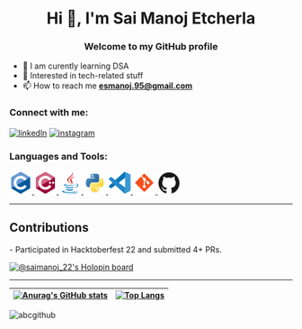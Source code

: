 <h1 align="center">Hi 👋, I'm Sai Manoj Etcherla</h1>
<h3 align="center">Welcome to my GitHub profile</h3>

- 🌱 I am curently learning DSA
- 🤖 Interested in tech-related stuff
- 📫 How to reach me **esmanoj.95@gmail.com**

<h3 align="left">Connect with me:</h3>
<p align="left">
<a href="https://www.linkedin.com/in/etcherla-sai-manoj" target="blank"><img align="center" src="https://raw.githubusercontent.com/rahuldkjain/github-profile-readme-generator/master/src/images/icons/Social/linked-in-alt.svg" alt="linkedln" height="30" width="40" /></a>
<a href="https://instagram.com" target="blank"><img align="center" src="https://raw.githubusercontent.com/rahuldkjain/github-profile-readme-generator/master/src/images/icons/Social/instagram.svg" alt="instagram" height="30" width="40" /></a>
<!--
// will update later
<a href="https://www.codechef.com/users/saimanoj_22" target="blank"><img align="center" src="https://raw.githubusercontent.com/saimanoj22/saimanoj22/master/images/codechef-1324440139527402917_0.svg" alt="codechef" height="30" width="40" /></a>
<a href="https://codeforces.com/profile/saimanoj_22" target="blank"><img align="center" src="https://raw.githubusercontent.com/saimanoj22/saimanoj22/master/images/codeforces.svg" alt="codeforces" height="30" width="40" /></a>
<a href="https://www.hackerrank.com" target="blank"><img align="center" src="https://raw.githubusercontent.com/rahuldkjain/github-profile-readme-generator/master/src/images/icons/Social/hackerrank.svg" alt="hackerrank" height="30" width="40" /></a>
<a href="https://www.leetcode.com" target="blank"><img align="center" src="https://raw.githubusercontent.com/rahuldkjain/github-profile-readme-generator/master/src/images/icons/Social/leet-code.svg" alt="leetcode" height="30" width="40" /></a>
<a href="https://www.hackerearth.com" target="blank"><img align="center" src="https://raw.githubusercontent.com/rahuldkjain/github-profile-readme-generator/master/src/images/icons/Social/hackerearth.svg" alt="hackerearth" height="30" width="40" /></a>
<a href="https://www.topcoder.com/members" target="blank"><img align="center" src="https://raw.githubusercontent.com/rahuldkjain/github-profile-readme-generator/master/src/images/icons/Social/topcoder.svg" alt="topcoder" height="30" width="40" /></a>
</p>
-->

<h3 align="left">Languages and Tools:</h3>
<p align="left"> <a href="https://www.cprogramming.com/" target="_blank" rel="noreferrer"> <img src="https://raw.githubusercontent.com/saimanoj22/saimanoj22/master/images/c-original.svg" alt="c" width="40" height="40"/> </a> <a href="https://www.w3schools.com/cpp/" target="_blank" rel="noreferrer"> <img src="https://raw.githubusercontent.com/saimanoj22/saimanoj22/master/images/cplusplus-original.svg" alt="cplusplus" width="40" height="40"/> </a> <a href="https://www.java.com" target="_blank" rel="noreferrer"> <img src="https://raw.githubusercontent.com/saimanoj22/saimanoj22/master/images/java-original.svg" alt="java" width="40" height="40"/> </a> <a href="https://www.python.org" target="_blank" rel="noreferrer"> <img src="https://raw.githubusercontent.com/saimanoj22/saimanoj22/master/images/python-original.svg" alt="python" width="40" height="40"/> </a> <a href="https://code.visualstudio.com" target="_blank" rel="noreferrer"> <img src="https://raw.githubusercontent.com/saimanoj22/saimanoj22/master/images/vscode-original.svg" alt="vs-code" width="40" height="40"/> </a> <a href="https://git-scm.com/" target="_blank" rel="noreferrer"> <img src="https://raw.githubusercontent.com/saimanoj22/saimanoj22/master/images/icons8-git.svg" alt="git" width="40" height="40"/> </a> <a href="https://github.com" target="_blank" rel="noreferrer"> <img src="https://raw.githubusercontent.com/saimanoj22/saimanoj22/master/images/GitHub.svg" alt="github" width="40" height="40"/> </a> </p>

---

<h2>Contributions</h2>
- Participated in Hacktoberfest 22 and submitted 4+ PRs.</p>

[![@saimanoj_22's Holopin board](https://holopin.me/saimanoj_22)](https://holopin.io/@saimanoj_22)

---

| [![Anurag's GitHub stats](https://github-readme-stats.vercel.app/api?username=saimanoj22&hide_border=true)](https://github.com/anuraghazra/github-readme-stats) | [![Top Langs](https://github-readme-stats.vercel.app/api/top-langs/?username=saimanoj22&layout=compact&hide=jupyter%20notebook&show_icons=true&hide_border=true)](https://github.com/saimanoj22/github-readme-stats) |
| ------------- | ------------- |

<p align="left"> <img src="https://komarev.com/ghpvc/?username=abcgithub&label=Profile%20views&color=0e75b6&style=flat" alt="abcgithub" /> </p>